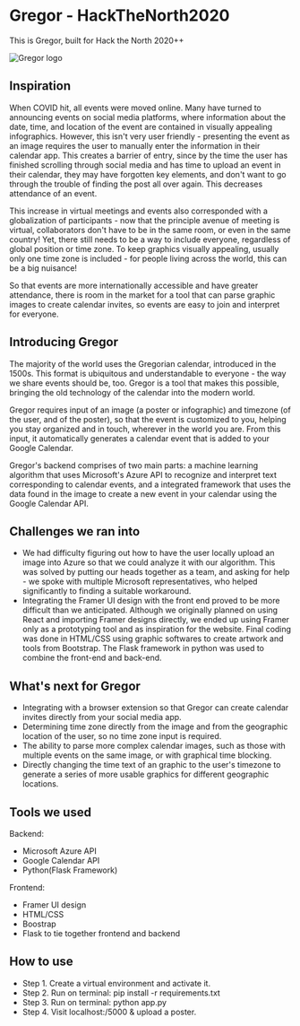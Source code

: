 # Gregor - HackTheNorth2020

This is Gregor, built for Hack the North 2020++

![Gregor logo](https://github.com/kamrandb/HacktheNorth2020/blob/main/gregorlogowhite.png)

## Inspiration
When COVID hit, all events were moved online. Many have turned to announcing events on social media platforms, where information about the date, time, and location of the event are contained in visually appealing infographics. However, this isn't very user friendly - presenting the event as an image requires the user to manually enter the information in their calendar app. This creates a barrier of entry, since by the time the user has finished scrolling through social media and has time to upload an event in their calendar, they may have forgotten key elements, and don't want to go through the trouble of finding the post all over again. This decreases attendance of an event.

This increase in virtual meetings and events also corresponded with a globalization of participants - now that the principle avenue of meeting is virtual, collaborators don't have to be in the same room, or even in the same country! Yet, there still needs to be a way to include everyone, regardless of global position or time zone. To keep graphics visually appealing, usually only one time zone is included - for people living across the world, this can be a big nuisance!

So that events are more internationally accessible and have greater attendance, there is room in the market for a tool that can parse graphic images to create calendar invites, so events are easy to join and interpret for everyone.

## Introducing Gregor
The majority of the world uses the Gregorian calendar, introduced in the 1500s. This format is ubiquitous and understandable to everyone - the way we share events should be, too. Gregor is a tool that makes this possible, bringing the old technology of the calendar into the modern world.

Gregor requires input of an image (a poster or infographic) and timezone (of the user, and of the poster), so that the event is customized to you, helping you stay organized and in touch, wherever in the world you are. From this input, it automatically generates a calendar event that is added to your Google Calendar.

Gregor's backend comprises of two main parts: a machine learning algorithm that uses Microsoft's Azure API to recognize and interpret text corresponding to calendar events, and a integrated framework that uses the data found in the image to create a new event in your calendar using the Google Calendar API.

## Challenges we ran into
- We had difficulty figuring out how to have the user locally upload an image into Azure so that we could analyze it with our algorithm. This was solved by putting our heads together as a team, and asking for help - we spoke with multiple Microsoft representatives, who helped significantly to finding a suitable workaround.
- Integrating the Framer UI design with the front end proved to be more difficult than we anticipated. Although we originally planned on using React and importing Framer designs directly, we ended up using Framer only as a prototyping tool and as inspiration for the website. Final coding was done in HTML/CSS using graphic softwares to create artwork and tools from Bootstrap. The Flask framework in python was used to combine the front-end and back-end.

## What's next for Gregor
- Integrating with a browser extension so that Gregor can create calendar invites directly from your social media app.
- Determining time zone directly from the image and from the geographic location of the user, so no time zone input is required.
- The ability to parse more complex calendar images, such as those with multiple events on the same image, or with graphical time blocking.
- Directly changing the time text of an graphic to the user's timezone to generate a series of more usable graphics for different geographic locations.

## Tools we used
Backend:
- Microsoft Azure API
- Google Calendar API
- Python(Flask Framework)

Frontend:
- Framer UI design
- HTML/CSS
- Boostrap 
- Flask to tie together frontend and backend

## How to use
* Step 1. Create a virtual environment and activate it.
* Step 2. Run on terminal: pip install -r requirements.txt
* Step 3. Run on terminal: python app.py
* Step 4. Visit localhost:/5000 & upload a poster.
